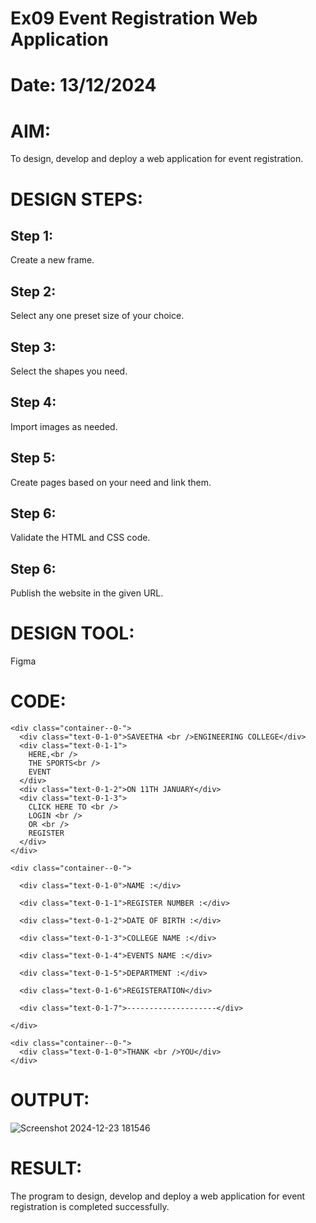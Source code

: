 # Ex09 Event Registration Web Application
# Date: 13/12/2024
# AIM:
To design, develop and deploy a web application for event registration.

# DESIGN STEPS:
## Step 1:
Create a new frame.

## Step 2:
Select any one preset size of your choice.

## Step 3:
Select the shapes you need.

## Step 4:
Import images as needed.

## Step 5:
Create pages based on your need and link them.

## Step 6:
Validate the HTML and CSS code.

## Step 6:
Publish the website in the given URL.

# DESIGN TOOL:
Figma

# CODE:
```
<div class="container--0-">
  <div class="text-0-1-0">SAVEETHA <br />ENGINEERING COLLEGE</div>
  <div class="text-0-1-1">
    HERE,<br />
    THE SPORTS<br />
    EVENT
  </div>
  <div class="text-0-1-2">ON 11TH JANUARY</div>
  <div class="text-0-1-3">
    CLICK HERE TO <br />
    LOGIN <br />
    OR <br />
    REGISTER
  </div>
</div>

<div class="container--0-">

  <div class="text-0-1-0">NAME :</div>

  <div class="text-0-1-1">REGISTER NUMBER :</div>

  <div class="text-0-1-2">DATE OF BIRTH :</div>

  <div class="text-0-1-3">COLLEGE NAME :</div>

  <div class="text-0-1-4">EVENTS NAME :</div>

  <div class="text-0-1-5">DEPARTMENT :</div>

  <div class="text-0-1-6">REGISTERATION</div>

  <div class="text-0-1-7">--------------------</div>

</div>

<div class="container--0-">
  <div class="text-0-1-0">THANK <br />YOU</div>
</div>
```
# OUTPUT:
![Screenshot 2024-12-23 181546](https://github.com/user-attachments/assets/645912ae-99cf-4e0f-8c16-8054f5ab365e)

# RESULT:
The program to design, develop and deploy a web application for event registration is completed successfully.
